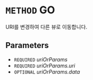 # `METHOD` GO
URI를 변경하여 다른 뷰로 이동합니다.

## Parameters
* `REQUIRED` *uriOrParams*
* `REQUIRED` *uriOrParams.uri*
* `OPTIONAL` *uriOrParams.data*
